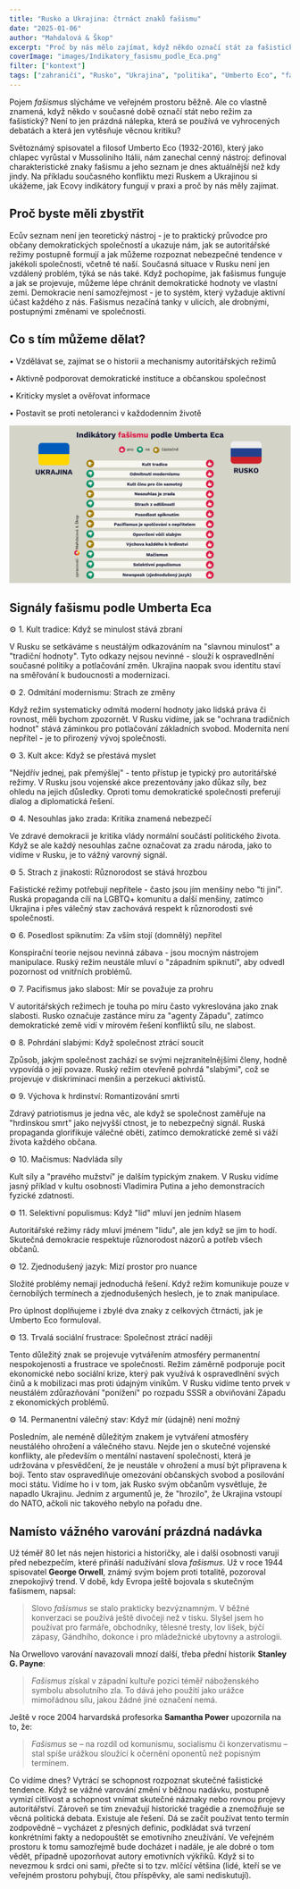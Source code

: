 ```yaml
---
title: "Rusko a Ukrajina: čtrnáct znaků fašismu"
date: "2025-01-06"
author: "Mahdalová & Škop"
excerpt: "Proč by nás mělo zajímat, když někdo označí stát za fašistický? Podívejte se na varovné signály"
coverImage: "images/Indikatory_fasismu_podle_Eca.png"
filter: ["kontext"]
tags: ["zahraničí", "Rusko", "Ukrajina", "politika", "Umberto Eco", "fašismus", "demokracie"]
---
```


Pojem _fašismus_ slýcháme ve veřejném prostoru běžně. Ale co vlastně znamená, když někdo v současné době označí stát nebo režim za fašistický? Není to jen prázdná nálepka, která se používá ve vyhrocených debatách a která jen vytěsňuje věcnou kritiku?

Světoznámý spisovatel a filosof Umberto Eco (1932-2016), který jako chlapec vyrůstal v Mussoliniho Itálii, nám zanechal cenný nástroj: definoval charakteristické znaky fašismu a jeho seznam je dnes aktuálnější než kdy jindy. Na příkladu současného konfliktu mezi Ruskem a Ukrajinou si ukážeme, jak Ecovy indikátory fungují v praxi a proč by nás měly zajímat.

## Proč byste měli zbystřit

Ecův seznam není jen teoretický nástroj - je to praktický průvodce pro občany demokratických společností a ukazuje nám, jak se autoritářské režimy postupně formují a jak můžeme rozpoznat nebezpečné tendence v jakékoli společnosti, včetně té naší. Současná situace v Rusku není jen vzdálený problém, týká se nás také. Když pochopíme, jak fašismus funguje a jak se projevuje, můžeme lépe chránit demokratické hodnoty ve vlastní zemi. Demokracie není samozřejmost - je to systém, který vyžaduje aktivní účast každého z nás. Fašismus nezačíná tanky v ulicích, ale drobnými, postupnými změnami ve společnosti.

## Co s tím můžeme dělat?

• Vzdělávat se, zajímat se o historii a mechanismy autoritářských režimů

• Aktivně podporovat demokratické instituce a občanskou společnost

• Kriticky myslet a ověřovat informace

• Postavit se proti netoleranci v každodenním životě

![obrázek](images/Indikatory_fasismu_podle_Eca.png)

## Signály fašismu podle Umberta Eca

⚙️ 1. Kult tradice: Když se minulost stává zbraní

V Rusku se setkáváme s neustálým odkazováním na "slavnou minulost" a "tradiční hodnoty". Tyto odkazy nejsou nevinné - slouží k ospravedlnění současné politiky a potlačování změn. Ukrajina naopak svou identitu staví na směřování k budoucnosti a modernizaci.

⚙️ 2. Odmítání modernismu: Strach ze změny

Když režim systematicky odmítá moderní hodnoty jako lidská práva či rovnost, měli bychom zpozornět. V Rusku vidíme, jak se "ochrana tradičních hodnot" stává záminkou pro potlačování základních svobod. Modernita není nepřítel - je to přirozený vývoj společnosti.

⚙️ 3. Kult akce: Když se přestává myslet

"Nejdřív jednej, pak přemýšlej" - tento přístup je typický pro autoritářské režimy. V Rusku jsou vojenské akce prezentovány jako důkaz síly, bez ohledu na jejich důsledky. Oproti tomu demokratické společnosti preferují dialog a diplomatická řešení.

⚙️ 4. Nesouhlas jako zrada: Kritika znamená nebezpečí

Ve zdravé demokracii je kritika vlády normální součástí politického života. Když se ale každý nesouhlas začne označovat za zradu národa, jako to vidíme v Rusku, je to vážný varovný signál.

⚙️ 5. Strach z jinakosti: Různorodost se stává hrozbou

Fašistické režimy potřebují nepřítele - často jsou jím menšiny nebo "ti jiní". Ruská propaganda cílí na LGBTQ+ komunitu a další menšiny, zatímco Ukrajina i přes válečný stav zachovává respekt k různorodosti své společnosti.

⚙️ 6. Posedlost spiknutím: Za vším stojí (domnělý) nepřítel

Konspirační teorie nejsou nevinná zábava - jsou mocným nástrojem manipulace. Ruský režim neustále mluví o "západním spiknutí", aby odvedl pozornost od vnitřních problémů.

⚙️ 7. Pacifismus jako slabost: Mír se považuje za prohru

V autoritářských režimech je touha po míru často vykreslována jako znak slabosti. Rusko označuje zastánce míru za "agenty Západu", zatímco demokratické země vidí v mírovém řešení konfliktů sílu, ne slabost.

⚙️ 8. Pohrdání slabými: Když společnost ztrácí soucit

Způsob, jakým společnost zachází se svými nejzranitelnějšími členy, hodně vypovídá o její povaze. Ruský režim otevřeně pohrdá "slabými", což se projevuje v diskriminaci menšin a perzekuci aktivistů.

⚙️ 9. Výchova k hrdinství: Romantizování smrti

Zdravý patriotismus je jedna věc, ale když se společnost zaměřuje na "hrdinskou smrt" jako nejvyšší ctnost, je to nebezpečný signál. Ruská propaganda glorifikuje válečné oběti, zatímco demokratické země si váží života každého občana.

⚙️ 10. Mačismus: Nadvláda síly

Kult síly a "pravého mužství" je dalším typickým znakem. V Rusku vidíme jasný příklad v kultu osobnosti Vladimira Putina a jeho demonstracích fyzické zdatnosti.

⚙️ 11. Selektivní populismus: Když "lid" mluví jen jedním hlasem

Autoritářské režimy rády mluví jménem "lidu", ale jen když se jim to hodí. Skutečná demokracie respektuje různorodost názorů a potřeb všech občanů.

⚙️ 12. Zjednodušený jazyk: Mizí prostor pro nuance

Složité problémy nemají jednoduchá řešení. Když režim komunikuje pouze v černobílých termínech a zjednodušených heslech, je to znak manipulace.

Pro úplnost doplňujeme i zbylé dva znaky z celkových čtrnácti, jak je Umberto Eco formuloval.

⚙️ 13. Trvalá sociální frustrace: Společnost ztrácí naději

Tento důležitý znak se projevuje vytvářením atmosféry permanentní nespokojenosti a frustrace ve společnosti. Režim záměrně podporuje pocit ekonomické nebo sociální krize, který pak využívá k ospravedlnění svých činů a k mobilizaci mas proti údajným viníkům. V Rusku vidíme tento prvek v neustálém zdůrazňování "ponížení" po rozpadu SSSR a obviňování Západu z ekonomických problémů.

⚙️ 14. Permanentní válečný stav: Když mír (údajně) není možný

Posledním, ale neméně důležitým znakem je vytváření atmosféry neustálého ohrožení a válečného stavu. Nejde jen o skutečné vojenské konflikty, ale především o mentální nastavení společnosti, která je udržována v přesvědčení, že je neustále v ohrožení a musí být připravena k boji. Tento stav ospravedlňuje omezování občanských svobod a posilování moci státu. Vidíme ho i v tom, jak Rusko svým občanům vysvětluje, že napadlo Ukrajinu. Jedním z argumentů je, že "hrozilo", že Ukrajina vstoupí do NATO, ačkoli nic takového nebylo na pořadu dne.

## Namísto vážného varování prázdná nadávka

Už téměř 80 let nás nejen historici a historičky, ale i další osobnosti varují před nebezpečím, které přináší nadužívání slova _fašismus_. Už v roce 1944 spisovatel **George Orwell**, známý svým bojem proti totalitě, pozoroval znepokojivý trend. V době, kdy Evropa ještě bojovala s skutečným fašismem, napsal:

> Slovo _fašismus_ se stalo prakticky bezvýznamným. V běžné konverzaci se používá ještě divočeji než v tisku. Slyšel jsem ho používat pro farmáře, obchodníky, tělesné tresty, lov lišek, býčí zápasy, Gándhího, dokonce i pro mládežnické ubytovny a astrologii.

Na Orwellovo varování navazovali mnozí další, třeba přední historik **Stanley G. Payne**:

> _Fašismus_ získal v západní kultuře pozici téměř náboženského symbolu absolutního zla. To dává jeho použití jako urážce mimořádnou sílu, jakou žádné jiné označení nemá.

Ještě v roce 2004 harvardská profesorka **Samantha Power** upozornila na to, že:

> _Fašismus_ se – na rozdíl od komunismu, socialismu či konzervatismu – stal spíše urážkou sloužící k očernění oponentů než popisným termínem.

Co vidíme dnes? Vytrácí se schopnost rozpoznat skutečné fašistické tendence. Když se vážné varování změní v běžnou nadávku, postupně vymizí citlivost a schopnost vnímat skutečné náznaky nebo rovnou projevy autoritářství. Zároveň se tím znevažují historické tragédie a znemožňuje se věcná politická debata. Existuje ale řešení. Dá se začít používat tento termín zodpovědně – vycházet z přesných definic, podkládat svá tvrzení konkrétními fakty a nedopouštět se emotivního zneužívání. Ve veřejném prostoru k tomu samozřejmě bude docházet i nadále, je ale dobré o tom vědět, případně upozorňovat autory emotivních výkřiků. Když si to nevezmou k srdci oni sami, přečte si to tzv. mlčící většina (lidé, kteří se ve veřejném prostoru pohybují, čtou příspěvky, ale sami nediskutují).





